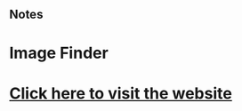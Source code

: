 ## Notes

# Image Finder

# [Click here to visit the website](https://sensational-blini-4edfab.netlify.app/)   
 
